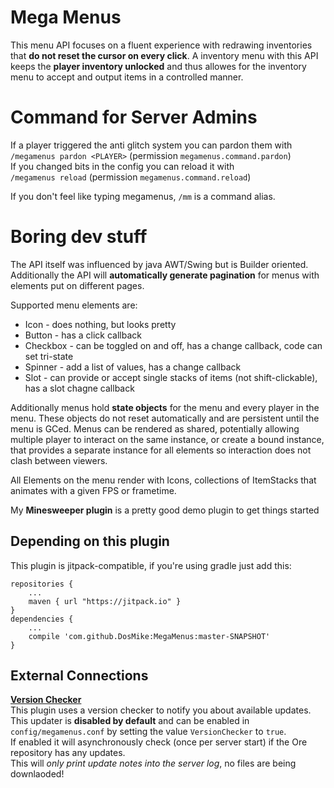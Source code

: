 # Mega Menus

This menu API focuses on a fluent experience with redrawing inventories that **do 
not reset the cursor on every click**. A inventory menu with this API keeps the 
**player inventory unlocked** and thus allowes for the inventory menu to accept and 
output items in a controlled manner.

# Command for Server Admins

If a player triggered the anti glitch system you can pardon them with  
`/megamenus pardon <PLAYER>` (permission `megamenus.command.pardon`)  
If you changed bits in the config you can reload it with  
`/megamenus reload` (permission `megamenus.command.reload`)

If you don't feel like typing megamenus, `/mm` is a command alias.

# Boring dev stuff

The API itself was influenced by java AWT/Swing but is Builder oriented.
Additionally the API will **automatically generate pagination** for menus with 
elements put on different pages.

Supported menu elements are:
* Icon - does nothing, but looks pretty
* Button - has a click callback
* Checkbox - can be toggled on and off, has a change callback, code can set tri-state
* Spinner - add a list of values, has a change callback
* Slot - can provide or accept single stacks of items (not shift-clickable), has a slot chagne callback

Additionally menus hold **state objects** for the menu and every player in the menu.
These objects do not reset automatically and are persistent until the menu is 
GCed. Menus can be rendered as shared, potentially allowing multiple player to 
interact on the same instance, or create a bound instance, that provides a 
separate instance for all elements so interaction does not clash between 
viewers.

All Elements on the menu render with Icons, collections of ItemStacks that 
animates with a given FPS or frametime.

My **Minesweeper plugin** is a pretty good demo plugin to get things started

## Depending on this plugin

This plugin is jitpack-compatible, if you're using gradle just add this:
```{groovy}
repositories {
    ...
    maven { url "https://jitpack.io" }
}
dependencies {
    ...
    compile 'com.github.DosMike:MegaMenus:master-SNAPSHOT'
}
```

## External Connections

**[Version Checker](https://github.com/DosMike/SpongePluginVersionChecker)**  
This plugin uses a version checker to notify you about available updates.  
This updater is **disabled by default** and can be enabled in `config/megamenus.conf`
by setting the value `VersionChecker` to `true`.    
If enabled it will asynchronously check (once per server start) if the Ore repository has any updates.  
This will *only print update notes into the server log*, no files are being downlaoded!